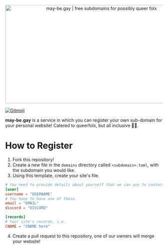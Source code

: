 <p align="center"><img src="https://may-be.gay/thumbnail.png" width="600px" height="314px" alt="may-be.gay | free subdomains for possibly queer folx" /></p>
<a href="https://gitmoji.dev">
  <img src="https://img.shields.io/badge/gitmoji-%20😜%20😍-FFDD67.svg?style=flat-square" alt="Gitmoji">
</a><br>

<b>may-be.gay</b> is a service in which you can register your own sub-domain for your personal website! Catered to queerfolx, but all inclusive :rainbow_flag:.

# How to Register
1) Fork this repository!
2) Create a new file in the `domains` directory called `<subdomain>.toml`, with the subdomain you would like.
3) Using this template, create your site's file.
```toml
# You need to provide details about yourself that we can use to contact you.
[user]
username = "USERNAME"
# You have to have one of these.
email = "EMAIL"
discord = "DISCORD"

[records]
# Your site's records, i.e.
CNAME = "CNAME here"
```
4) Create a pull request to this repository, one of our owners will merge your website!
